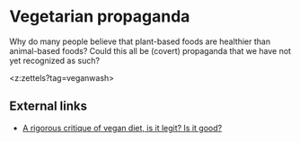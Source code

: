 # Vegetarian propaganda

Why do many people believe that plant-based foods are healthier than animal-based foods? Could this all be (covert) propaganda that we have not yet recognized as such?

<z:zettels?tag=veganwash>

## External links

* [A rigorous critique of vegan diet, is it legit? Is it good?](https://old.reddit.com/r/ScientificNutrition/comments/g0rngy/a_rigorous_critique_of_vegan_diet_is_it_legit_is/)
